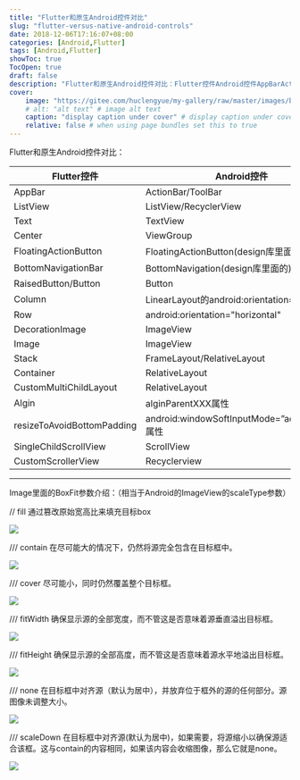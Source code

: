 ```yaml
---
title: "Flutter和原生Android控件对比"
slug: "flutter-versus-native-android-controls"
date: 2018-12-06T17:16:07+08:00
categories: [Android,Flutter]
tags: [Android,Flutter]
showToc: true
TocOpen: true
draft: false
description: "Flutter和原生Android控件对比：Flutter控件Android控件AppBarActionBar/ToolBa"
cover: 
    image: "https://gitee.com/huclengyue/my-gallery/raw/master/images/blog/1646726849227box_fit_fill.png"
    # alt: "alt text" # image alt text
    caption: "display caption under cover" # display caption under cover
    relative: false # when using page bundles set this to true
---
```

                
Flutter和原生Android控件对比：

Flutter控件|Android控件
-|-
AppBar|ActionBar/ToolBar
ListView|ListView/RecyclerView
Text|TextView
Center|ViewGroup
FloatingActionButton|FloatingActionButton(design库里面的)
BottomNavigationBar|BottomNavigation(design库里面的)
RaisedButton/Button|Button
Column|LinearLayout的android:orientation="vertical"
Row|android:orientation="horizontal"
DecorationImage|ImageView
Image|ImageView
Stack|FrameLayout/RelativeLayout
Container|RelativeLayout
CustomMultiChildLayout|RelativeLayout
Algin|alginParentXXX属性
resizeToAvoidBottomPadding|android:windowSoftInputMode=”adjustResize属性
SingleChildScrollView|ScrollView
CustomScrollerView|Recyclerview

----


Image里面的BoxFit参数介绍：（相当于Android的ImageView的scaleType参数）
  
// fill 通过篡改原始宽高比来填充目标box

![](https://gitee.com/huclengyue/my-gallery/raw/master/images/blog/1646726849227box_fit_fill.png)


/// contain 在尽可能大的情况下，仍然将源完全包含在目标框中。

![](https://gitee.com/huclengyue/my-gallery/raw/master/images/blog/1646726849629box_fit_contain.png)

/// cover 尽可能小，同时仍然覆盖整个目标框。

![](https://gitee.com/huclengyue/my-gallery/raw/master/images/blog/1646726850041box_fit_cover.png)

/// fitWidth 确保显示源的全部宽度，而不管这是否意味着源垂直溢出目标框。

![](https://gitee.com/huclengyue/my-gallery/raw/master/images/blog/1646726850409box_fit_fitWidth.png)

/// fitHeight 确保显示源的全部高度，而不管这是否意味着源水平地溢出目标框。

![](https://gitee.com/huclengyue/my-gallery/raw/master/images/blog/1646726850878box_fit_fitHeight.png)

  /// none 在目标框中对齐源（默认为居中），并放弃位于框外的源的任何部分。源图像未调整大小。

![](https://gitee.com/huclengyue/my-gallery/raw/master/images/blog/1646726851592box_fit_none.png)

/// scaleDown 在目标框中对齐源(默认为居中)，如果需要，将源缩小以确保源适合该框。这与contain的内容相同，如果该内容会收缩图像，那么它就是none。

![](https://gitee.com/huclengyue/my-gallery/raw/master/images/blog/1646726852084box_fit_scaleDown.png)